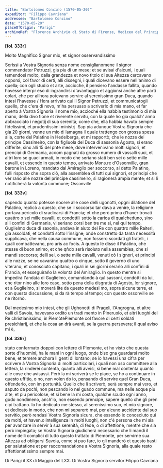 ```yaml
---
title: "Bartolomeo Concino (1570-05-20)"
expeditor: "Filippo Cavriana"
addressee: "Bartolomeo Concino"
date: "1570-05-20"
placeOfOrigin: "Parigi"
archiveRef: "Florence Archivio di Stato di Firenze, Mediceo del Principato, 549, fols. 333r-336r"
---
```



**[fol. 333r]**

Molto Magnifico Signor  mio, et signor osservandissimo 

 Scrissi a Vostra Signoria  senza nome consiglianomene il signor commendator Petruzzi, gia piu di un mese; et se avisai d'alcuni, i quali  temendosi molto, dalla grandezza et novo titolo di sua Altezza  cercavano opporsi, col favor di certi, alli dissegni, i quali  dicevano essere nell'animo di quella; con ogli studio et arte,  accioche, il pensiero l'andasse fallito, quando havesse interpr eso di ingrandirsi d'avantaggio et aggionsi anche altre parti colari, che per allhora potevano servire al serenissimo  gran Duca, quando  intesi l'havesse / Hora arrivato qui il Signor  Petruzzi, et communicatogli  quello, che c'era di novo, m'ha  persuaso a scriverlo di mia mano, et far aperto à Vostra Signoria  il nome  mio, accioché ella habbia testimonio di mia mano, della divo tione et riverente servitu, con  la quale ho gia qualch' anno  abbracciato i negotij di sua serenità; come che, ella habbia  havuto sempre fidelissimi, et prudentissimi ministrj. Sap pia adunque Vostra Signoria  che gia 20 giorni, venne un mio di lamagna il quale trattengo con  grossa spesa alla, corte del Palatino in Hedelberga, et mi rapportò; che le nozze del  principe Cassimeiro, con  la figliuola del Duca di sassonia Agosto, si erano differite, sino alli 15 del pńte mese, dove  intervenivano molti signori, et prencipi di Germania, accom pagnati da grosso numero di vassalli suoi, et altri loro se guaci armati, in modo che seriano stati ben sei o sette  mille cavalli, et essendo in questo tempo, arrivato Mons.re d'Ossonville, gran barone in Loreno, mandato dal Amiraglio per   soccorso, al detto Palatino, fulli risposto che  sopra ciò, alla assemblea di tutti qui signori, et principi che ver rańo alle nozze del principe cassimeiro, si ragionerà ampia mente; et si li notificherà la volontà commune; Ossonville


**[fol. 333v]**

 sapendo quanto potesse nocere alle cose delli ugonotti, opgni  dilatione del Palatino, replicò a questo, che se il soccorso tar dava a venire, la religione portava pericolo di sradicarsi  di Francia; et che però prima d'haver trovati quattro o sei  mille cavalli, et condottili sotto la carica di qualcheduno,  sino alli confini di Germania, vi seriano corsi ben tre me si, nel qul tempo, Guglielmo duca di saxonia, andava  in aiuto del Re con quattro mille Raiteri, gia assoldati,  et condotti sotto l'insigne; onde constretto da tanta necessità  supplicava, che nella causa commune, non  fossero scordati gli  fratelli, i quali combattevano, pro aris ac focis. A questo  le disse il Palatino, che stesse di buon animo, et che qn̍do  serà risoluto nella assemblea, che si mandi soccorso; delli  sei, o sette mille cavalli, venuti co̍ i signori, et principi alle  nozze, se ne cavara̍no quattro o cinque, sotto il governo di  uno viterano, et conosciuto capitano, i quali in sei giorni  seran̍o alli confini di Francia, et esseguiran̍o la volontà del  Amiraglio. In questo mentre si impedirà l'andata di Guglielmo, comandando à quì sassoni, condotti da lui, che ritor nino alle loro case, sotto pena della disgratia di Agosto,  lor signore, et a Guglielmo, si moverà lite da questo medesi mo, sopra alcune terre, et con questa discussione, si da rà tempo al tempo; con questo ossonville se ne ritornò.

 Dal medesimo mio intesi, che gli Ughonotti di Prageli, l'Angrogna, et altre valli di Savoia, havevano ordito un tradi mento in Pineruolo, et altri luoghi del Re christianissimo, in Piemo̍tePiemonte col favore di certi soldati presichiarij, et che la cosa an drà avanti, se la guerra persevera; il qual aviso mi è,


**[fol. 336r]**

 stato confermato doppoi con  lettere di Piemonte, et ho visto che  questa sorte d'huomini, ha le mani in ogni luogo, onde biso gna guardarsi molto bene, et temere anchora li genti di  lontano; se io havessi una cifra per scrivere à Vostra Signoria  di  molti particolari, i quali non  oso committere alla lettera,  la rinderei contenta, quanto alli avvisi, si bene mal contenta  quanto alle cose che avisassi. Però la mi scriverà se le  piace, se ho a continuare in questo uffitio, o no, non volen do io, pensando di servire quel Gran Duca, offenderlo, con  im portunità. Quello che li scriverò, serà sempre mai vero,  et saputo da pochi, non pescando io nel guado commune,  ma nelle acque piu alte, et piu pericolose, et si bene  la mi costa, qualche scudo ogni anno, godo nondimeno,  anch'io, non  essendo prencipe, sapere quello che gli pren cipi trattano. Io ho dedicato me stesso, al serenissimo  suo, et mio signore, et dedicato in modo, che non  mi separerò  mai, per alcuno accidente dal suo servitio, però rendasi  Vostra Signoria  sicura, che essendo io conosciuto qui da molti, et haven.o  intelligenza in molti luoghi, non  c'è persona che mi sia  per avanzare in servir à sua serenità, di fede, o di  affettione, mentre che sia però impiegato; se Vostra Signoria  giudicherà  necessario che li mandi il nome delli complici di tutto questo  trattato di Piemonte, per servirne sua Altezza  ad obligarsi  Savoia, come si puo fare, io gli manderò et questo basti  per salutatione et per raccomandatione  a Vostra Signoria, alla quale resto  affettionatissimo  sempre mai.

Di Parigi il XX di Maggio  del LXX. Di Vostra Signoria  servitor
           Filippo Cavriana

